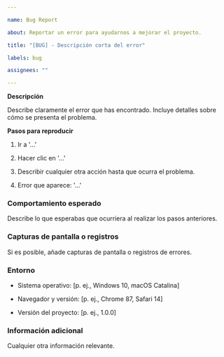 ```yaml
---

name: Bug Report

about: Reportar un error para ayudarnos a mejorar el proyecto.

title: "[BUG] - Descripción corta del error"

labels: bug

assignees: ""

---
```


**Descripción**

Describe claramente el error que has encontrado. Incluye detalles sobre cómo se presenta el problema.

**Pasos para reproducir**

1. Ir a '...'

2. Hacer clic en '...'

3. Describir cualquier otra acción hasta que ocurra el problema.

4. Error que aparece: '...'

### Comportamiento esperado

Describe lo que esperabas que ocurriera al realizar los pasos anteriores.

### Capturas de pantalla o registros

Si es posible, añade capturas de pantalla o registros de errores.

### Entorno

- Sistema operativo: [p. ej., Windows 10, macOS Catalina]

- Navegador y versión: [p. ej., Chrome 87, Safari 14]

- Versión del proyecto: [p. ej., 1.0.0]

### Información adicional

Cualquier otra información relevante.